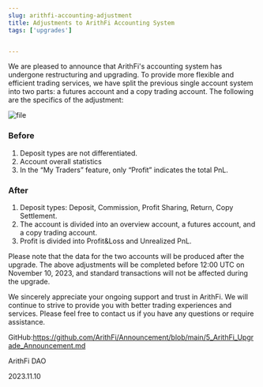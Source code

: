 ```yaml
---
slug: arithfi-accounting-adjustment
title: Adjustments to ArithFi Accounting System
tags: ['upgrades']


---
```


We are pleased to announce that ArithFi's accounting system has undergone restructuring and upgrading. To provide more flexible and efficient trading services, we have split the previous single account system into two parts: a futures account and a copy trading account. The following are the specifics of the adjustment:

![file](https://nftstorage.link/ipfs/bafybeiebv2lum75t355jjq7qsl6jfvsq2y2zu5754g4ezpdlgqsd7jvg4q)

### Before

1. Deposit types are not differentiated.
2. Account overall statistics
3. In the “My Traders” feature, only “Profit” indicates the total PnL.

### After

1. Deposit types: Deposit, Commission, Profit Sharing, Return, Copy Settlement.
2. The account is divided into an overview account, a futures account, and a copy trading account.
3. Profit is divided into Profit&Loss and Unrealized PnL.

Please note that the data for the two accounts will be produced after the upgrade. The above adjustments will be completed before 12:00 UTC on November 10, 2023, and standard transactions will not be affected during the upgrade.

We sincerely appreciate your ongoing support and trust in ArithFi. We will continue to strive to provide you with better trading experiences and services. Please feel free to contact us if you have any questions or require assistance.

GitHub:https://github.com/ArithFi/Announcement/blob/main/5_ArithFi_Upgrade_Announcement.md

ArithFi DAO

2023.11.10

